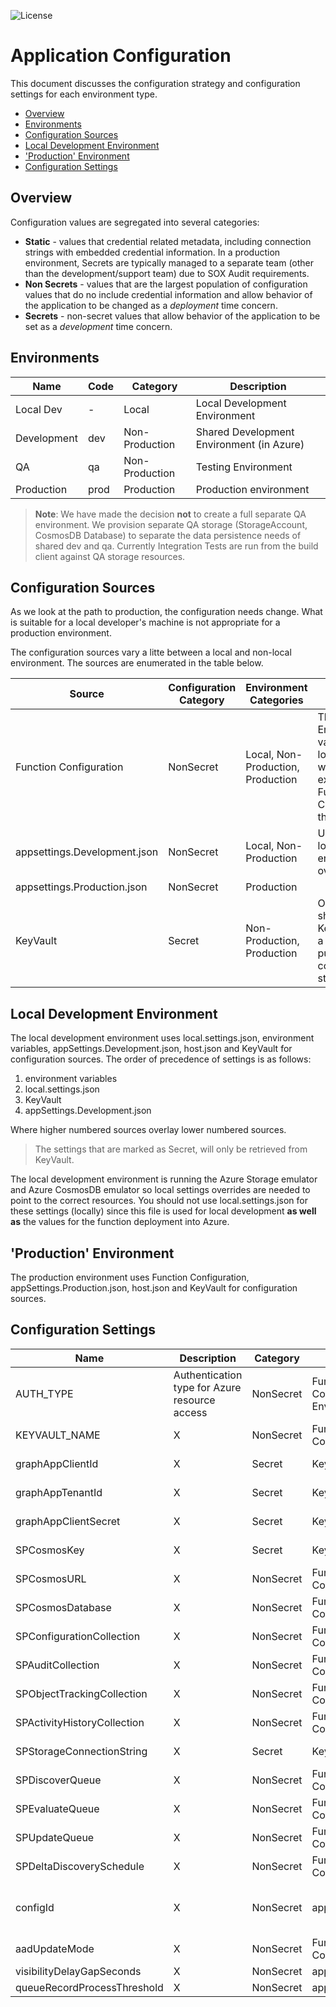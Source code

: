 ![License](https://img.shields.io/badge/license-MIT-green.svg)
<h1>Application Configuration</h1>
This document discusses the configuration strategy and configuration settings for each environment type.  
    
- [Overview](#overview)
- [Environments](#environments)
- [Configuration Sources](#configuration-sources)
- [Local Development Environment](#local-development-environment)
- ['Production' Environment](#production-environment)
- [Configuration Settings](#configuration-settings)


## Overview
Configuration values are segregated into several categories:  
* __Static__ - values that credential related metadata, including connection strings with embedded credential information.  In a production environment, Secrets are typically managed to a separate team (other than the development/support team) due to SOX Audit requirements.
* __Non Secrets__ - values that are the largest population of configuration values that do no include credential information and allow behavior of the application to be changed as a _deployment_ time concern.
* __Secrets__ - non-secret values that allow behavior of the application to be set as a _development_ time concern.

## Environments
 
Name | Code | Category | Description  
-----|------|--------- | -----------
 Local Dev | - | Local | Local Development Environment  
 Development | dev | Non-Production | Shared Development Environment (in Azure)  
 QA | qa | Non-Production | Testing Environment  
 Production | prod | Production | Production environment  

 > __Note__: We have made the decision __not__ to create a full separate QA environment.  We provision separate QA storage (StorageAccount, CosmosDB Database) to separate the data persistence needs of shared dev and qa.  Currently Integration Tests are run from the build client against QA storage resources.

## Configuration Sources
As we look at the path to production, the configuration needs change.  What is suitable for a local developer's machine is not appropriate for a production environment.

The configuration sources vary a litte between a local and non-local environment.  The sources are enumerated in the table below.

Source| Configuration Category | Environment Categories | Note
---------|----------|---------|-
 Function Configuration | NonSecret | Local, Non-Production, Production |This is either Environment variables or local.settings.json which are exposed as the Function Configuration in the Portal
 appsettings.Development.json | NonSecret | Local, Non-Production | Used to provide local dev environment overrides
 appsettings.Production.json | NonSecret | Production
 KeyVault | Secret | Non-Production, Production | Only secrets should be in the KeyVault, it is not a general purpose configuration store.


## Local Development Environment
The local development environment uses local.settings.json, environment variables, appSettings.Development.json, host.json and KeyVault for configuration sources.  The order of precedence of settings is as follows:
1. environment variables
2. local.settings.json
3. KeyVault
4. appSettings.Development.json

Where higher numbered sources overlay lower numbered sources.  
> The settings that are marked as Secret, will only be retrieved from KeyVault.

The local development environment is running the Azure Storage emulator and Azure CosmosDB emulator so local settings overrides are needed to point to the correct resources.  You should not use local.settings.json for these settings (locally) since this file is used for local development **as well as** the values for the function deployment into Azure.

## 'Production' Environment
The production environment uses Function Configuration, appSettings.Production.json, host.json and KeyVault for configuration sources.

## Configuration Settings

Name                        | Description | Category | Source | DataType | Values | Default Value
----------------------------|-------------|----------|--------|----------|--------|--------
 AUTH_TYPE                  | Authentication type for Azure resource access | NonSecret | Function Configuration / Environment | X | MI | CLI, MI, VS  
 KEYVAULT_NAME              | X | NonSecret | Function Configuration | string | - | Set by Terraform
 graphAppClientId           | X | Secret    | KeyVault | Guid | - | Set by Terraform  
 graphAppTenantId           | X | Secret    | KeyVault | Guid | - | Set by Terraform   
 graphAppClientSecret       | X | Secret    | KeyVault | string | - | Set by Terraform    
 SPCosmosKey                | X | Secret    | KeyVault | string | - | Set by Terraform   
 SPCosmosURL                | X | NonSecret | Function Configuration | string | - | Set by Terraform   
 SPCosmosDatabase           | X | NonSecret | Function Configuration | string | - | Set by Terraform   
 SPConfigurationCollection  | X | NonSecret | Function Configuration | string | - | Set by Terraform   
 SPAuditCollection          | X | NonSecret | Function Configuration | string | - | Audit   
 SPObjectTrackingCollection | X | NonSecret | Function Configuration | string | - | ObjectTracking   
 SPActivityHistoryCollection| X | NonSecret | Function Configuration | string | - | ActivityHistory   
 SPStorageConnectionString  | X | Secret    | KeyVault | string | - | Set by Terraform   
 SPDiscoverQueue            | X | NonSecret | Function Configuration | string | - | discover   
 SPEvaluateQueue            | X | NonSecret | Function Configuration | string | - | evaluate     
 SPUpdateQueue              | X | NonSecret | Function Configuration | string | - | update   
 SPDeltaDiscoverySchedule   | X | NonSecret | Function Configuration | string | - | 0 */30 * * * * <br />(See [NCHRON](https://docs.microsoft.com/en-us/azure/azure-functions/functions-bindings-timer?tabs=csharp#ncrontab-expressions))   
 configId                   | X | NonSecret | appSettings.X.json | Guid | - | 02a54ac9-441e-43f1-88ee-fde420db2559   
 aadUpdateMode              | X | NonSecret | Function Configuration | Enum | Update, ReportOnly | Update   
 visibilityDelayGapSeconds  | X | NonSecret | appSettings.X.json | X | - | 8   
 queueRecordProcessThreshold| X | NonSecret | appSettings.X.json | X | - | 10   

